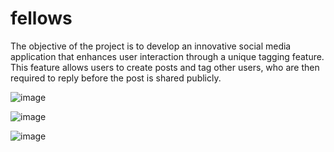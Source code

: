 # fellows
The objective of the project is to develop an innovative social media application that enhances user interaction through a unique tagging feature. This feature allows users to create posts and tag other users, who are then required to reply before the post is shared publicly.

![image](https://github.com/user-attachments/assets/9a8bed5f-a7ab-42c8-a68b-c94d694260c4)

![image](https://github.com/user-attachments/assets/ad249fea-5615-4e5e-88d3-ad78c1e7e5f3)

![image](https://github.com/user-attachments/assets/7685103c-6b1d-4cd9-bd3d-de97bfd1f16b)

